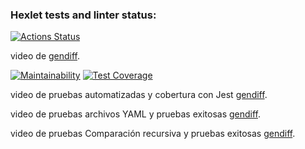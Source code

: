 ### Hexlet tests and linter status:
[![Actions Status](https://github.com/JhonFredyTorres/fullstack-javascript-project-103/actions/workflows/hexlet-check.yml/badge.svg)](https://github.com/JhonFredyTorres/fullstack-javascript-project-103/actions)

video de  [gendiff](https://youtu.be/CEnO8mjL5TI).

[![Maintainability](https://api.codeclimate.com/v1/badges/5d862001d06677beeff5/maintainability)](https://codeclimate.com/github/JhonFredyTorres/fullstack-javascript-project-103/maintainability)
[![Test Coverage](https://api.codeclimate.com/v1/badges/5d862001d06677beeff5/test_coverage)](https://codeclimate.com/github/JhonFredyTorres/fullstack-javascript-project-103/test_coverage)

video de pruebas automatizadas y cobertura con Jest [gendiff](https://youtu.be/-kGiLhWhhV0).


video de pruebas archivos YAML y pruebas exitosas [gendiff](https://youtu.be/_jRkyKgr29M).

video de pruebas Comparación recursiva y pruebas exitosas [gendiff](https://youtu.be/EaXPwMr8ENQ).
